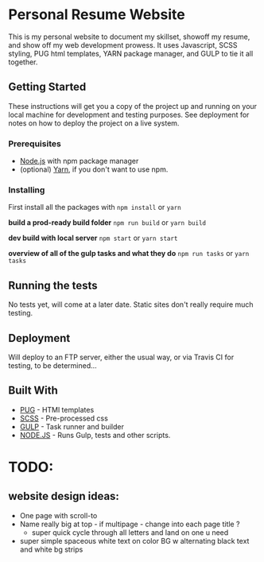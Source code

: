 # Personal Resume Website

This is my personal website to document my skillset, showoff my resume, and show off my web development prowess. It uses Javascript, SCSS styling, PUG html templates, YARN package manager, and GULP to tie it all together. 

## Getting Started

These instructions will get you a copy of the project up and running on your local machine for development and testing purposes. See deployment for notes on how to deploy the project on a live system.

### Prerequisites

* [Node.js](https://nodejs.org/en/) with npm package manager
* (optional) [Yarn](https://yarnpkg.com/en/), if you don't want to use npm.


### Installing

First install all the packages with ``npm install`` or ``yarn``

**build a prod-ready build folder** ``npm run build`` or ``yarn build``

**dev build with local server** ``npm start`` or ``yarn start``

**overview of all of the gulp tasks and what they do** ``npm run tasks`` or ``yarn tasks`` 


## Running the tests

No tests yet, will come at a later date. Static sites don't really require much testing.

## Deployment

Will deploy to an FTP server, either the usual way, or via Travis CI for testing, to be determined...

## Built With

* [PUG](https://pugjs.org/api/getting-started.html) - HTMl templates
* [SCSS](http://sass-lang.com/documentation/file.SCSS_FOR_SASS_USERS.html) - Pre-processed css
* [GULP](https://gulpjs.com/) - Task runner and builder
* [NODE.JS](https://nodejs.org/en/) - Runs Gulp, tests and other scripts.


# TODO:

## website design ideas:

* One page with scroll-to
* Name really big at top - if multipage - change into each page title ?
    * super quick cycle through all letters and land on one u need
* super simple spaceous white text on color BG w alternating black text and white bg strips

